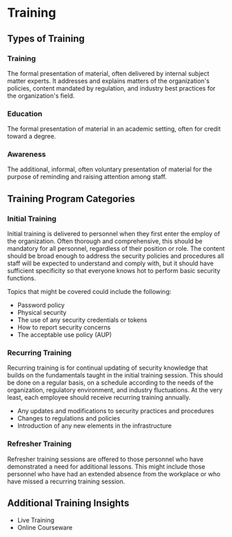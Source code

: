 # Training

## Types of Training

### Training

The formal presentation of material, often delivered by internal subject matter experts. It addresses and explains matters of the organization's policies, content mandated by regulation, and industry best practices for the organization's field.

### Education

The formal presentation of material in an academic setting, often for credit toward a degree.

### Awareness

The additional, informal, often voluntary presentation of material for the purpose of reminding and raising attention among staff.

## Training Program Categories

### Initial Training

Initial training is delivered to personnel when they first enter the employ of the organization. Often thorough and comprehensive, this should be mandatory for all personnel, regardless of their position or role. The content should be broad enough to address the security policies and procedures all staff will be expected to understand and comply with, but it should have sufficient specificity so that everyone knows hot to perform basic security functions.

Topics that might be covered could include the following:

- Password policy
- Physical security
- The use of any security credentials or tokens
- How to report security concerns
- The acceptable use policy (AUP)

### Recurring Training

Recurring training is for continual updating of security knowledge that builds on the fundamentals taught in the initial training session. This should be done on a regular basis, on a schedule according to the needs of the organization, regulatory environment, and industry fluctuations. At the very least, each employee should receive recurring training annually.

- Any updates and modifications to security practices and procedures
- Changes to regulations and policies
- Introduction of any new elements in the infrastructure

### Refresher Training

Refresher training sessions are offered to those personnel who have demonstrated a need for additional lessons. This might include those personnel who have had an extended absence from the workplace or who have missed a recurring training session.

## Additional Training Insights

- Live Training
- Online Courseware

